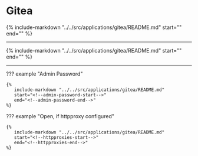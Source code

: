 # Gitea

{%
   include-markdown "../../src/applications/gitea/README.md"
   start="<!--description-start-->"
   end="<!--description-end-->"
%}

---

{%
   include-markdown "../../src/applications/gitea/README.md"
   start="<!--header-start-->"
   end="<!--header-end-->"
%}

---

??? example "Admin Password"

    {%
       include-markdown "../../src/applications/gitea/README.md"
       start="<!--admin-password-start-->"
       end="<!--admin-password-end-->"
    %}

??? example "Open, if httpproxy configured"

    {%
       include-markdown "../../src/applications/gitea/README.md"
       start="<!--httpproxies-start-->"
       end="<!--httpproxies-end-->"
    %}